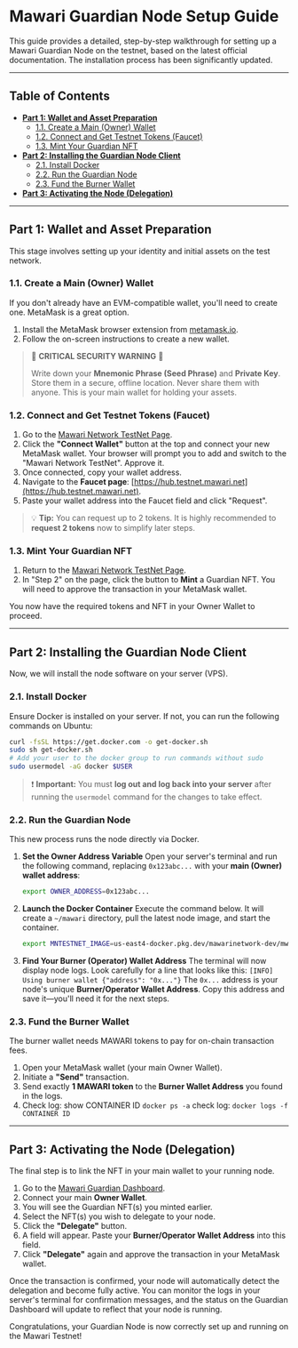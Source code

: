 # Mawari Guardian Node Setup Guide

This guide provides a detailed, step-by-step walkthrough for setting up a Mawari Guardian Node on the testnet, based on the latest official documentation. The installation process has been significantly updated.

---

## Table of Contents

- [**Part 1: Wallet and Asset Preparation**](#part-1-wallet-and-asset-preparation)
  - [1.1. Create a Main (Owner) Wallet](#11-create-a-main-owner-wallet)
  - [1.2. Connect and Get Testnet Tokens (Faucet)](#12-connect-and-get-testnet-tokens-faucet)
  - [1.3. Mint Your Guardian NFT](#13-mint-your-guardian-nft)
- [**Part 2: Installing the Guardian Node Client**](#part-2-installing-the-guardian-node-client)
  - [2.1. Install Docker](#21-install-docker)
  - [2.2. Run the Guardian Node](#22-run-the-guardian-node)
  - [2.3. Fund the Burner Wallet](#23-fund-the-burner-wallet)
- [**Part 3: Activating the Node (Delegation)**](#part-3-activating-the-node-delegation)

---

## Part 1: Wallet and Asset Preparation

This stage involves setting up your identity and initial assets on the test network.

### 1.1. Create a Main (Owner) Wallet

If you don't already have an EVM-compatible wallet, you'll need to create one. MetaMask is a great option.

1.  Install the MetaMask browser extension from [metamask.io](https://metamask.io).
2.  Follow the on-screen instructions to create a new wallet.

> 🚨 **CRITICAL SECURITY WARNING** 🚨
>
> Write down your **Mnemonic Phrase (Seed Phrase)** and **Private Key**. Store them in a secure, offline location. Never share them with anyone. This is your main wallet for holding your assets.

### 1.2. Connect and Get Testnet Tokens (Faucet)

1.  Go to the [Mawari Network TestNet Page](https://testnet.mawari.net/).
2.  Click the **"Connect Wallet"** button at the top and connect your new MetaMask wallet. Your browser will prompt you to add and switch to the "Mawari Network TestNet". Approve it.
3.  Once connected, copy your wallet address.
4.  Navigate to the **Faucet page**: [https://hub.testnet.mawari.net](https://hub.testnet.mawari.net).
5.  Paste your wallet address into the Faucet field and click "Request".

> 💡 **Tip:** You can request up to 2 tokens. It is highly recommended to **request 2 tokens** now to simplify later steps.

### 1.3. Mint Your Guardian NFT

1.  Return to the [Mawari Network TestNet Page](https://testnet.mawari.net/).
2.  In "Step 2" on the page, click the button to **Mint** a Guardian NFT. You will need to approve the transaction in your MetaMask wallet.

You now have the required tokens and NFT in your Owner Wallet to proceed.

---

## Part 2: Installing the Guardian Node Client

Now, we will install the node software on your server (VPS).

### 2.1. Install Docker

Ensure Docker is installed on your server. If not, you can run the following commands on Ubuntu:
```bash
curl -fsSL https://get.docker.com -o get-docker.sh
sudo sh get-docker.sh
# Add your user to the docker group to run commands without sudo
sudo usermodel -aG docker $USER
```
> ❗ **Important:** You must **log out and log back into your server** after running the `usermodel` command for the changes to take effect.

### 2.2. Run the Guardian Node

This new process runs the node directly via Docker.

1.  **Set the Owner Address Variable**
    Open your server's terminal and run the following command, replacing `0x123abc...` with your **main (Owner) wallet address**:
    ```bash
    export OWNER_ADDRESS=0x123abc...
    ```

2.  **Launch the Docker Container**
    Execute the command below. It will create a `~/mawari` directory, pull the latest node image, and start the container.
    ```bash
    export MNTESTNET_IMAGE=us-east4-docker.pkg.dev/mawarinetwork-dev/mwr-net-d-car-uses4-public-docker-registry-e62e/mawari-node:latest && mkdir -p ~/mawari && docker run -d --pull always -v ~/mawari:/app/cache -e OWNERS_ALLOWLIST=$OWNER_ADDRESS $MNTESTNET_IMAGE
    ```

3.  **Find Your Burner (Operator) Wallet Address**
    The terminal will now display node logs. Look carefully for a line that looks like this:
    `[INFO] Using burner wallet {"address": "0x..."}`
    The `0x...` address is your node's unique **Burner/Operator Wallet Address**. Copy this address and save it—you'll need it for the next steps.

### 2.3. Fund the Burner Wallet

The burner wallet needs MAWARI tokens to pay for on-chain transaction fees.

1.  Open your MetaMask wallet (your main Owner Wallet).
2.  Initiate a **"Send"** transaction.
3.  Send exactly **1 MAWARI token** to the **Burner Wallet Address** you found in the logs.
4.  Check log: show CONTAINER ID ```docker ps -a``` check log: `docker logs -f CONTAINER ID`

---

## Part 3: Activating the Node (Delegation)

The final step is to link the NFT in your main wallet to your running node.

1.  Go to the [Mawari Guardian Dashboard](https://app.testnet.mawari.net/).
2.  Connect your main **Owner Wallet**.
3.  You will see the Guardian NFT(s) you minted earlier.
4.  Select the NFT(s) you wish to delegate to your node.
5.  Click the **"Delegate"** button.
6.  A field will appear. Paste your **Burner/Operator Wallet Address** into this field.
7.  Click **"Delegate"** again and approve the transaction in your MetaMask wallet.

Once the transaction is confirmed, your node will automatically detect the delegation and become fully active. You can monitor the logs in your server's terminal for confirmation messages, and the status on the Guardian Dashboard will update to reflect that your node is running.

Congratulations, your Guardian Node is now correctly set up and running on the Mawari Testnet!

